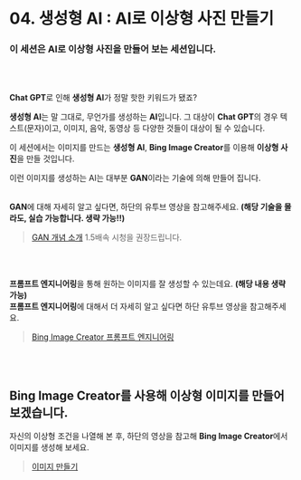 # 04. 생성형 AI : AI로 이상형 사진 만들기  

### 이 세션은  AI로 이상형 사진을 만들어 보는 세션입니다.    
<br>
<br>

**Chat GPT**로 인해 **생성형 AI**가 정말 핫한 키워드가 됐죠?  

**생성형 AI**는 말 그대로, 무언가를 생성하는 **AI**입니다.
그 대상이 **Chat GPT**의 경우 텍스트(문자)이고, 이미지, 음악, 동영상 등 다양한 것들이 대상이 될 수 있습니다.  
  
이 세션에서는 이미지를 만드는 **생성형 AI**, **Bing Image Creator**를 이용해 **이상형 사진**을 만들 것입니다.
<br>

이런 이미지를 생성하는 AI는 대부분 **GAN**이라는 기술에 의해 만들어 집니다.
<br>
<br>
  
**GAN**에 대해 자세히 알고 싶다면, 하단의 유투브 영상을 참고해주세요. **(해당 기술을 몰라도, 실습 가능합니다. 생략 가능!!)**
> [GAN 개념 소개](https://www.youtube.com/watch?v=vlfgMWQHKfs)
> 1.5배속 시청을 권장드립니다.

<br>
<br>
  
**프롬프트 엔지니어링**을 통해 원하는 이미지를 잘 생성할 수 있는데요.  **(해당 내용 생략 가능)**  
**프롬프트 엔지니어링**에 대해서 더 자세히 알고 싶다면 하단 유투브 영상을 참고해주세요.  
>[Bing Image Creator 프롬프트 엔지니어링](https://youtu.be/pN2fq4fczxU?si=FY-GJQv3R13eZ5g8)
  
<br>
<br>

## **Bing Image Creator**를 사용해 이상형 이미지를 만들어 보겠습니다.  
자신의 이상형 조건을 나열해 본 후, 하단의 영상을 참고해 **Bing Image Creator**에서 이미지를 생성해 보세요.
>[이미지 만들기](https://www.youtube.com/watch?v=Muhutpw1RDY)




  
